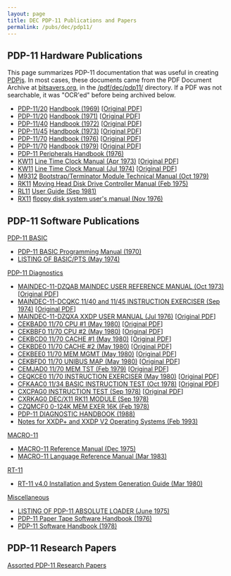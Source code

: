 ```yaml
---
layout: page
title: DEC PDP-11 Publications and Papers
permalink: /pubs/dec/pdp11/
---
```


PDP-11 Hardware Publications
---

This page summarizes PDP-11 documentation that was useful in creating [PDPjs](/modules/pdp11/).  In most cases,
these documents came from the PDF Document Archive at [bitsavers.org](http://bitsavers.org),  in the [/pdf/dec/pdp11/](http://bitsavers.org/pdf/dec/pdp11/)
directory.  If a PDF was not searchable, it was "OCR'ed" before being archived below. 

- [PDP-11/20](1120/) [Handbook (1969)](https://s3-us-west-2.amazonaws.com/archive.pcjs.org/pubs/dec/pdp11/1120/PDP1120_Handbook_1969.pdf) [[Original PDF](http://research.microsoft.com/en-us/um/people/gbell/Digital/PDP%2011%20Handbook%201969.pdf)]
- [PDP-11/20](1120/) [Handbook (1971)](https://s3-us-west-2.amazonaws.com/archive.pcjs.org/pubs/dec/pdp11/1120/PDP1120_Handbook_1971.pdf) [[Original PDF](http://bitsavers.org/pdf/dec/pdp11/handbooks/PDP1120_Handbook_1972.pdf)]
- [PDP-11/40](1140/) [Handbook (1972)](https://s3-us-west-2.amazonaws.com/archive.pcjs.org/pubs/dec/pdp11/1140/PDP1140_Handbook_1972.pdf) [[Original PDF](http://bitsavers.org/pdf/dec/pdp11/handbooks/PDP-11_40_Processor_Handbook_1972.pdf)]
- [PDP-11/45](1145/) [Handbook (1973)](https://s3-us-west-2.amazonaws.com/archive.pcjs.org/pubs/dec/pdp11/1145/PDP1145_Handbook_1973.pdf) [[Original PDF](http://bitsavers.org/pdf/dec/pdp11/handbooks/PDP1145_Handbook_1973.pdf)]
- [PDP-11/70](1170/) [Handbook (1976)](https://s3-us-west-2.amazonaws.com/archive.pcjs.org/pubs/dec/pdp11/1170/PDP1170_Handbook_1976.pdf) [[Original PDF](http://bitsavers.org/pdf/dec/pdp11/1170/PDP-11_70_Handbook_1977-78.pdf)]
- [PDP-11/70](1170/) [Handbook (1979)](https://s3-us-west-2.amazonaws.com/archive.pcjs.org/pubs/dec/pdp11/1170/PDP1170_Handbook_1979.pdf) [[Original PDF](http://bitsavers.org/pdf/dec/pdp11/handbooks/PDP11_Handbook1979.pdf)]
- [PDP-11 Peripherals Handbook (1976)](https://s3-us-west-2.amazonaws.com/archive.pcjs.org/pubs/dec/pdp11/other/PDP11_Peripherals_Handbook_1976.pdf)
- [KW11](kw11/) [Line Time Clock Manual (Apr 1973)](https://s3-us-west-2.amazonaws.com/archive.pcjs.org/pubs/dec/pdp11/kw11/KW11L_Apr73.pdf) [[Original PDF](http://bitsavers.org/pdf/dec/unibus/DEC-11-HKWB-D_KW11L_Apr73.pdf)]
- [KW11](kw11/) [Line Time Clock Manual (Jul 1974)](https://s3-us-west-2.amazonaws.com/archive.pcjs.org/pubs/dec/pdp11/kw11/KW11L_Jul74.pdf) [[Original PDF](http://bitsavers.org/pdf/dec/pdp11/1140/EK-KW11L_TM-002_KW11-L_Line_Time_Clock_Manual_Jul74.pdf)]
- [M9312](m9312/) [Bootstrap/Terminator Module Technical Manual (Oct 1979)](https://s3-us-west-2.amazonaws.com/archive.pcjs.org/pubs/dec/pdp11/m9312/M9312_Bootstrap_Terminator_Module_Technical_Manual.pdf)
- [RK11](rk11/) [Moving Head Disk Drive Controller Manual (Feb 1975)](https://s3-us-west-2.amazonaws.com/archive.pcjs.org/pubs/dec/pdp11/rk11/EK-RK11D-MM-002.pdf)
- [RL11](rl11/) [User Guide (Sep 1981)](https://s3-us-west-2.amazonaws.com/archive.pcjs.org/pubs/dec/pdp11/rl11/EK-RL012-UG-005_Sep81.pdf)
- [RX11](rx11/) [floppy disk system user's manual (Nov 1976)](https://s3-us-west-2.amazonaws.com/archive.pcjs.org/pubs/dec/pdp11/rx11/EK-RX01-OP-001_RX11UM_Nov76.pdf)

PDP-11 Software Publications
---

[PDP-11 BASIC](basic/)

- [PDP-11 BASIC Programming Manual (1970)](https://s3-us-west-2.amazonaws.com/archive.pcjs.org/pubs/dec/pdp11/basic/BASIC_Programming_Manual_Dec70.pdf)
- [LISTING OF BASIC/PTS (May 1974)](https://s3-us-west-2.amazonaws.com/archive.pcjs.org/pubs/dec/pdp11/basic/BASIC_PTS_Listing_Mar77.pdf)

[PDP-11 Diagnostics](diags/)

- [MAINDEC-11-DZQAB MAINDEC USER REFERENCE MANUAL (Oct 1973)](https://s3-us-west-2.amazonaws.com/archive.pcjs.org/pubs/dec/pdp11/diags/MAINDEC-11-DZQAB-B-D_User_Reference_Manual_Oct73.pdf) [[Original PDF](http://bitsavers.org/pdf/dec/pdp11/xxdp/MAINDEC-11-DZQAB-B-D_MAINDEC_User_Reference_Manual_Oct73.pdf)]
- [MAINDEC-11-DCQKC 11/40 and 11/45 INSTRUCTION EXERCISER (Sep 1974)](https://s3-us-west-2.amazonaws.com/archive.pcjs.org/pubs/dec/pdp11/diags/MAINDEC-11-DCQKC-D-D_1140_1145_INSTRUCTION_EXERCISER_Sep74.pdf) [[Original PDF](http://bitsavers.org/pdf/dec/pdp11/xxdp/diag_listings/1140_45/028_MAINDEC-11-DCQKC-D_D_1140_1145_INSTRUCTION_EXERCISER_Sep74.pdf)]
- [MAINDEC-11-DZQXA XXDP USER MANUAL (Jul 1976)](https://s3-us-west-2.amazonaws.com/archive.pcjs.org/pubs/dec/pdp11/diags/MAINDEC-11-DZQXA-I-D_XXDP_User_Manual_Jul76.pdf) [[Original PDF](http://bitsavers.org/pdf/dec/pdp11/xxdp/MAINDEC-11-DZQXA-I-D_XXDP_User_Manual_Jul76.pdf)]
- [CEKBAD0 11/70 CPU #1 (May 1980)](https://s3-us-west-2.amazonaws.com/archive.pcjs.org/pubs/dec/pdp11/diags/AC-7962D-MC_CEKBAD0_1170_CPU_1_May80.pdf) [[Original PDF](http://bitsavers.org/pdf/dec/pdp11/microfiche/ftp.j-hoppe.de/bw/gh/AH-7963D-MC__PDP-11-70__11-70_CPU_%231__CEKBAD0__%28C%2975-80.pdf)]
- [CEKBBF0 11/70 CPU #2 (May 1980)](https://s3-us-west-2.amazonaws.com/archive.pcjs.org/pubs/dec/pdp11/diags/AC-7966F-MC_CEKBBF0_1170_CPU_2_May80.pdf) [[Original PDF](http://bitsavers.org/pdf/dec/pdp11/microfiche/ftp.j-hoppe.de/bw/gh/AH-7968F-MC__PDP11-70__11-70_CPU_%232__CEKBBF0__%28C%2975,80.pdf)]
- [CEKBCD0 11/70 CACHE #1 (May 1980)](https://s3-us-west-2.amazonaws.com/archive.pcjs.org/pubs/dec/pdp11/diags/AC-0009D-MC_CEKBCD0_1170_CACHE_1_May80.pdf) [[Original PDF](http://bitsavers.org/pdf/dec/pdp11/microfiche/ftp.j-hoppe.de/bw/gh/AH-0010D-MC__PDP11-70-74__11-70_CACHE_%231__CEKBCD0__%28C%2975,80.pdf)]
- [CEKBDE0 11/70 CACHE #2 (May 1980)](https://s3-us-west-2.amazonaws.com/archive.pcjs.org/pubs/dec/pdp11/diags/AC-7971E-MC_CEKBDE0_1170_CACHE_2_May80.pdf) [[Original PDF](http://bitsavers.org/pdf/dec/pdp11/microfiche/ftp.j-hoppe.de/bw/gh/AH-7972E-MC__PDP11-70-74__11-70_CACHE_%232__CEKBDE0__%28C%2975,80.pdf)]
- [CEKBEE0 11/70 MEM MGMT (May 1980)](https://s3-us-west-2.amazonaws.com/archive.pcjs.org/pubs/dec/pdp11/diags/AC-7975E-MC_CEKBEE0_1170_MEM_MGMT_May80.pdf) [[Original PDF](http://bitsavers.org/pdf/dec/pdp11/microfiche/ftp.j-hoppe.de/bw/gh/AH-7976E-MC__PDP-11-70__11-70_MEM_MGMT__CEKBEE0__%28C%2975,80.pdf)]
- [CEKBFD0 11/70 UNIBUS MAP (May 1980)](https://s3-us-west-2.amazonaws.com/archive.pcjs.org/pubs/dec/pdp11/diags/AC-7979D-MC_CEKBFD0_1170_UNIBUS_MAP_May80.pdf) [[Original PDF](http://bitsavers.org/pdf/dec/pdp11/microfiche/ftp.j-hoppe.de/bw/gh/AH-7980D-MC__11-70-11-74__11-70_UNIBUS_MAP__CEKBFD0__%28C%2975-80.pdf)]
- [CEMJAD0 11/70 MEM TST (Feb 1979)](https://s3-us-west-2.amazonaws.com/archive.pcjs.org/pubs/dec/pdp11/diags/AC-7990D-MC_CEMJAD0_1170_MEM_TST_Feb79.pdf) [[Original PDF](http://bitsavers.org/pdf/dec/pdp11/microfiche/ftp.j-hoppe.de/bw/gh/AH-7991D-MC__MJ11__11-70_MEM_TST__CEMJAD0__%28C%2973-79.pdf)]
- [CEQKCE0 11/70 INSTRUCTION EXERCISER (May 1980)](https://s3-us-west-2.amazonaws.com/archive.pcjs.org/pubs/dec/pdp11/diags/AC-7994E-MC_CEQKCE0_1170_INSTRUCTION_EXERCISER_May80.pdf) [[Original PDF](http://bitsavers.org/pdf/dec/pdp11/microfiche/ftp.j-hoppe.de/bw/gh/AH-7996E-MC__PDP11-70-74__11-70_INST_EXR__CEQKCE0__%28C%2975,80.pdf)]
- [CFKAAC0 11/34 BASIC INSTRUCTION TEST (Oct 1978)](https://s3-us-west-2.amazonaws.com/archive.pcjs.org/pubs/dec/pdp11/diags/AC-8041C-MC_CFKAAC0_1134_BSC_INST_TST_Oct78.pdf) [[Original PDF](http://bitsavers.org/pdf/dec/pdp11/xxdp/diag_listings/1134/AC-8041C-MC_CFKAAC0-1134-Bsc-Inst-Tst_Oct78.pdf)]
- [CXCPAG0 INSTRUCTION TEST (Sep 1978)](https://s3-us-west-2.amazonaws.com/archive.pcjs.org/pubs/dec/pdp11/diags/AC-E664G-MC_CXCPAG0_PROCESSOR_TEST_Sep78.pdf) [[Original PDF](http://bitsavers.org/pdf/dec/pdp11/xxdp/x11_listings/AC-E664G-MC_CXCPAG0-Processor-test_Sep78.pdf)]
- [CXRKAG0 DEC/X11 RK11 MODULE (Sep 1978)](https://s3-us-west-2.amazonaws.com/archive.pcjs.org/pubs/dec/pdp11/diags/AC-E676G-MC_CXRKAG0-RK11_Sep78.pdf)
- [CZQMCF0 0-124K MEM EXER 16K (Feb 1978)](https://s3-us-west-2.amazonaws.com/archive.pcjs.org/pubs/dec/pdp11/diags/AC-9045F-MC_CZQMCFO_MEM_EXER_16K_Feb78.pdf)
- [PDP-11 DIAGNOSTIC HANDBOOK (1988)](https://s3-us-west-2.amazonaws.com/archive.pcjs.org/pubs/dec/pdp11/diags/PDP11_DiagnosticHandbook_1988.pdf)
- [Notes for XXDP+ and XXDP V2 Operating Systems (Feb 1993)](https://s3-us-west-2.amazonaws.com/archive.pcjs.org/pubs/dec/pdp11/diags/XXDP_Notes_Feb93.pdf)

[MACRO-11](macro11/)

- [MACRO-11 Reference Manual (Dec 1975)](https://s3-us-west-2.amazonaws.com/archive.pcjs.org/pubs/dec/pdp11/macro11/MACRO11_Dec75.pdf)
- [MACRO-11 Language Reference Manual (Mar 1983)](https://s3-us-west-2.amazonaws.com/archive.pcjs.org/pubs/dec/pdp11/macro11/MACRO11_Mar83.pdf)

[RT-11](rt11/)

- [RT-11 v4.0 Installation and System Generation Guide (Mar 1980)](https://s3-us-west-2.amazonaws.com/archive.pcjs.org/pubs/dec/pdp11/rt11/AA-H376A-TC_RT-11_V4.0_Installation_Manual_Mar81.pdf)

[Miscellaneous](other/)

- [LISTING OF PDP-11 ABSOLUTE LOADER (June 1975)](https://s3-us-west-2.amazonaws.com/archive.pcjs.org/pubs/dec/pdp11/other/DEC-11-UABLA_ABSOLUTE_LOADER_LISTING_Jun75.pdf)
- [PDP-11 Paper Tape Software Handbook (1976)](https://s3-us-west-2.amazonaws.com/archive.pcjs.org/pubs/dec/pdp11/other/PDP11_Paper_Tape_Software_Handbook_1976.pdf)
- [PDP-11 Software Handbook (1978)](https://s3-us-west-2.amazonaws.com/archive.pcjs.org/pubs/dec/pdp11/other/PDP11_Software_Handbook_1978.pdf)

PDP-11 Research Papers
---

[Assorted PDP-11 Research Papers](papers/)
